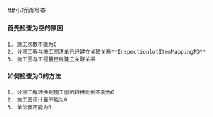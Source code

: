 ##小桥涵检查

#### 首先检查为空的原因
	1. 施工次数不能为0 
	2. 分项工程与施工图清单已经建立关联关系**InspectionlotItemMappingPD**
	3. 施工图与工程量已经建立关联关系
#### 如何检查为0的方法
	1. 分项工程转换到施工图的转换比例不能为0
	2. 施工图设计量不能为0
	3. 单价表不能为0
